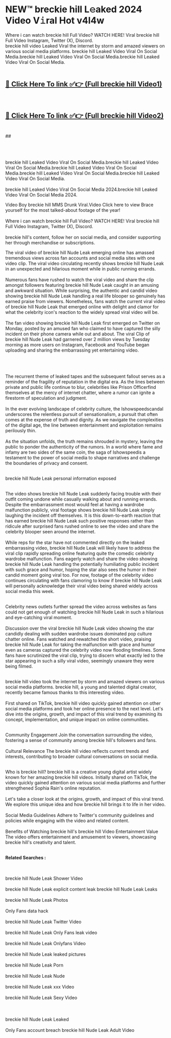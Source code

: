 
# NEW™ breckie hill L𝚎aked 2024 Video V𝚒ral Hot v4l4w

Where i can watch breckie hill Full Video? WATCH HERE! Viral breckie hill Full Video Instagram, Twitter (X), Discord. <br>
breckie hill video Leaked Viral the internet by storm and amazed viewers on various social media platforms. breckie hill Leaked Video Viral On Social Media.breckie hill Leaked Video Viral On Social Media.breckie hill Leaked Video Viral On Social Media.<br>
 <br>

##  <a href="https://fansleak.com-getfree.pro/l/download.php">🔴 Click Here To link ✅👉 (Full breckie hill Video1) </a><br>
  <br>

##  <a href="https://fansleak.com-getfree.pro/l/download.php">🔴 Click Here To link ✅👉 (Full breckie hill Video2)</a><br>
  <br>
  ##


  <br>

  <br>

<br><br>
breckie hill Leaked Video Viral On Social Media.breckie hill Leaked Video Viral On Social Media.breckie hill Leaked Video Viral On Social Media.breckie hill Leaked Video Viral On Social Media.breckie hill Leaked Video Viral On Social Media.
<br><br>
breckie hill Leaked Video Viral On Social Media 2024.breckie hill Leaked Video Viral On Social Media 2024.


Video Boy breckie hill MMS Drunk Viral.Video Click here to view Brace yourself for the most talked-about footage of the year!
<br><br>
Where i can watch breckie hill Full Video? WATCH HERE! Viral breckie hill Full Video Instagram, Twitter (X), Discord.
<br><br>
breckie hill's content, follow her on social media, and consider supporting her through merchandise or subscriptions.


The viral video of breckie hill Nude Leak emerging online has amassed tremendous views across fan accounts and social media sites with one video clip. The viral video circulating recently shows breckie hill Nude Leak in an unexpected and hilarious moment while in public running errands.
<br><br>
Numerous fans have rushed to watch the viral video and share the clip amongst followers featuring breckie hill Nude Leak caught in an amusing and awkward situation. While surprising, the authentic and candid video showing breckie hill Nude Leak handling a real life blooper so genuinely has earned praise from viewers. Nonetheless, fans watch the current viral video of breckie hill Nude Leak that emerged online with delight and clamor for what the celebrity icon's reaction to the widely spread viral video will be.
<br><br>
The fan video showing breckie hill Nude Leak first emerged on Twitter on Monday, posted by an amused fan who claimed to have captured the silly incident on their phone camera while out and about. The viral Clip of breckie hill Nude Leak had garnered over 2 million views by Tuesday morning as more users on Instagram, Facebook and YouTube began uploading and sharing the embarrassing yet entertaining video.
<br><br>


<br><br>
The recurrent theme of leaked tapes and the subsequent fallout serves as a reminder of the fragility of reputation in the digital era. As the lines between private and public life continue to blur, celebrities like Prison Officerfind themselves at the mercy of internet chatter, where a rumor can ignite a firestorm of speculation and judgment.
<br><br>
In the ever evolving landscape of celebrity culture, the Ishowspeedscandal underscores the relentless pursuit of sensationalism, a pursuit that often comes at the expense of truth and dignity. As we navigate the complexities of the digital age, the line between entertainment and exploitation remains perilously thin.
<br><br>
As the situation unfolds, the truth remains shrouded in mystery, leaving the public to ponder the authenticity of the rumors. In a world where fame and infamy are two sides of the same coin, the saga of Ishowspeedis a testament to the power of social media to shape narratives and challenge the boundaries of privacy and consent.
<br><br>





breckie hill Nude Leak personal information exposed
<br><br>



The video shows breckie hill Nude Leak suddenly facing trouble with their outfit coming undone while casually walking about and running errands. Despite the embarrassment most would feel at having a wardrobe malfunction publicly, viral footage shows breckie hill Nude Leak simply laughing the incident off themselves. It is this down-to-earth reaction that has earned breckie hill Nude Leak such positive responses rather than ridicule after surprised fans rushed online to see the video and share the celebrity blooper seen around the internet.
<br><br>
While reps for the star have not commented directly on the leaked embarrassing video, breckie hill Nude Leak will likely have to address the viral clip rapidly spreading online featuring quite the comedic celebrity wardrobe malfunction. Fans eagerly watch and share the video showing breckie hill Nude Leak handling the potentially humiliating public incident with such grace and humor, hoping the star also sees the humor in their candid moment going viral too. For now, footage of the celebrity video continues circulating with fans clamoring to know if breckie hill Nude Leak will personally acknowledge their viral video being shared widely across social media this week.
<br><br>

Celebrity news outlets further spread the video across websites as fans could not get enough of watching breckie hill Nude Leak in such a hilarious and eye-catching viral moment.
<br><br>
Discussion over the viral breckie hill Nude Leak video showing the star candidly dealing with sudden wardrobe issues dominated pop culture chatter online. Fans watched and rewatched the short video, praising breckie hill Nude Leak for taking the malfunction with grace and humor even as cameras captured the celebrity video now flooding timelines. Some fans have scrutinized the viral clip, trying to discern what exactly led to the star appearing in such a silly viral video, seemingly unaware they were being filmed.
<br><br>


breckie hill video took the internet by storm and amazed viewers on various social media platforms. breckie hill, a young and talented digital creator, recently became famous thanks to this interesting video.
<br><br>
First shared on TikTok, breckie hill video quickly gained attention on other social media platforms and took her online presence to the next level. Let's dive into the origins, growth, and impact of this viral trend by examining its concept, implementation, and unique impact on online communities.
<br><br>

Community Engagement Join the conversation surrounding the video, fostering a sense of community among breckie hill's followers and fans.
<br><br>
Cultural Relevance The breckie hill video reflects current trends and interests, contributing to broader cultural conversations on social media.
<br><br>




Who is breckie hill? breckie hill is a creative young digital artist widely known for her amazing breckie hill videos. Initially shared on TikTok, the video quickly gained attention on various social media platforms and further strengthened Sophia Rain's online reputation.
<br><br>
Let's take a closer look at the origins, growth, and impact of this viral trend. We explore this unique idea and how breckie hill brings it to life in her video.
<br><br>
Social Media Guidelines Adhere to Twitter's community guidelines and policies while engaging with the video and related content.
<br><br>
Benefits of Watching breckie hill's breckie hill Video Entertainment Value The video offers entertainment and amusement to viewers, showcasing breckie hill's creativity and talent.
<br><br>




<strong>Related Searches :</strong>

<br><br>
breckie hill Nude Leak Shower Video
<br><br>
breckie hill Nude Leak explicit content leak
breckie hill Nude Leak Leaks
<br><br>
breckie hill Nude Leak Photos
<br><br>
Only Fans data hack
<br><br>
breckie hill Nude Leak Twitter Video
<br><br>
breckie hill Nude Leak Only Fans leak video
<br><br>
breckie hill Nude Leak Onlyfans Video
<br><br>
breckie hill Nude Leak leaked pictures
<br><br>
breckie hill Nude Leak Porn
<br><br>
breckie hill Nude Leak Nude
<br><br>
breckie hill Nude Leak xxx Video
<br><br>
breckie hill Nude Leak Sexy Video
<br><br>
<br><br>
breckie hill Nude Leak Leaked
<br><br>
Only Fans account breach
breckie hill Nude Leak Adult Video
<br><br>
